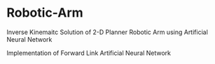 # Robotic-Arm
Inverse Kinemaitc Solution of 2-D Planner Robotic Arm using Artificial Neural Network

Implementation of Forward Link Artificial Neural Network

